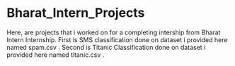 # Bharat_Intern_Projects
Here, are projects that i worked on for a completing intership from Bharat Intern Internship. First is SMS classification done on dataset i provided here named spam.csv . Second is Titanic Classification done on dataset i provided here named titanic.csv . 
